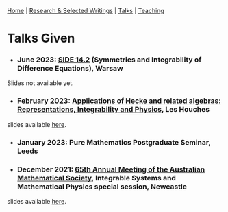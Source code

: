 [Home](https://benjimorris.github.io/)  |  [Research & Selected Writings](https://benjimorris.github.io/research.html)  |  [Talks](https://benjimorris.github.io/talks.html)  |  [Teaching](https://benjimorris.github.io/teaching.html)

# Talks Given

- ### June 2023: [SIDE 14.2](http://indico.fuw.edu.pl/conferenceDisplay.py?ovw=True&confId=67) (Symmetries and Integrability of Difference Equations), Warsaw
Slides not available yet.
- ### February 2023: [Applications of Hecke and related algebras: Representations, Integrability and Physics](https://indico.math.cnrs.fr/event/6037/), Les Houches
slides available [here](/documents/talk.pdf).
- ### January 2023: Pure Mathematics Postgraduate Seminar, Leeds 
- ### December 2021: [65th Annual Meeting of the Australian Mathematical Society](https://carmamaths.org/meetings/austms2021/#page=about), Integrable Systems and Mathematical Physics special session, Newcastle
slides available [here](/documents/AustMS2021_Pres.pdf).
